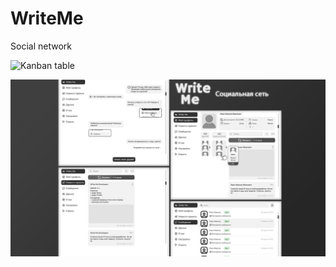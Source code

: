# WriteMe
 Social network

![Kanban table](https://github.com/AigizIskuzhin/WriteMe/projects/1)

![ ](https://github.com/AigizIskuzhin/WriteMe/blob/dev/Documentation/Design/Website/Images/PresentationSmall.png)
